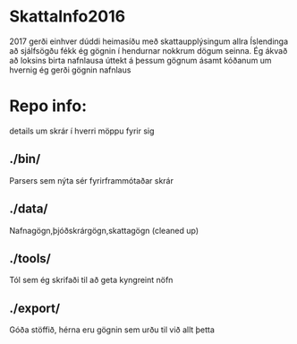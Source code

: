 
# SkattaInfo2016

2017 gerði einhver dúddi heimasíðu með skattaupplýsingum allra Íslendinga að sjálfsögðu fékk ég gögnin í hendurnar nokkrum dögum seinna. 
Ég ákvað að loksins birta nafnlausa úttekt á þessum gögnum ásamt kóðanum um hvernig ég gerði gögnin nafnlaus


# Repo info:
details um skrár í hverri möppu fyrir sig

## ./bin/
Parsers sem nýta sér fyrirframmótaðar skrár 

## ./data/
Nafnagögn,þjóðskrárgögn,skattagögn (cleaned up)

## ./tools/
Tól sem ég skrifaði til að geta kyngreint nöfn

## ./export/
Góða stöffið, hérna eru gögnin sem urðu til við allt þetta
